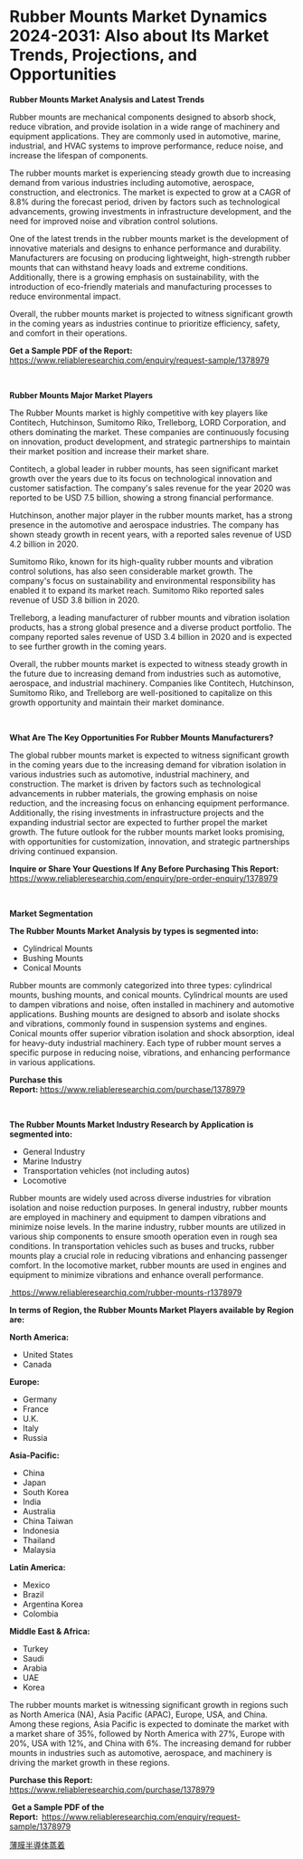 <p><h1>Rubber Mounts Market Dynamics 2024-2031: Also about Its Market Trends, Projections, and Opportunities</h1></p><p><strong>Rubber Mounts Market Analysis and Latest Trends</strong></p>
<p><p>Rubber mounts are mechanical components designed to absorb shock, reduce vibration, and provide isolation in a wide range of machinery and equipment applications. They are commonly used in automotive, marine, industrial, and HVAC systems to improve performance, reduce noise, and increase the lifespan of components.</p><p>The rubber mounts market is experiencing steady growth due to increasing demand from various industries including automotive, aerospace, construction, and electronics. The market is expected to grow at a CAGR of 8.8% during the forecast period, driven by factors such as technological advancements, growing investments in infrastructure development, and the need for improved noise and vibration control solutions.</p><p>One of the latest trends in the rubber mounts market is the development of innovative materials and designs to enhance performance and durability. Manufacturers are focusing on producing lightweight, high-strength rubber mounts that can withstand heavy loads and extreme conditions. Additionally, there is a growing emphasis on sustainability, with the introduction of eco-friendly materials and manufacturing processes to reduce environmental impact.</p><p>Overall, the rubber mounts market is projected to witness significant growth in the coming years as industries continue to prioritize efficiency, safety, and comfort in their operations.</p></p>
<p><strong>Get a Sample PDF of the Report:&nbsp;</strong> <a href="https://www.reliableresearchiq.com/enquiry/request-sample/1378979">https://www.reliableresearchiq.com/enquiry/request-sample/1378979</a></p>
<p>&nbsp;</p>
<p><strong>Rubber Mounts Major Market Players</strong></p>
<p><p>The Rubber Mounts market is highly competitive with key players like Contitech, Hutchinson, Sumitomo Riko, Trelleborg, LORD Corporation, and others dominating the market. These companies are continuously focusing on innovation, product development, and strategic partnerships to maintain their market position and increase their market share.</p><p>Contitech, a global leader in rubber mounts, has seen significant market growth over the years due to its focus on technological innovation and customer satisfaction. The company's sales revenue for the year 2020 was reported to be USD 7.5 billion, showing a strong financial performance.</p><p>Hutchinson, another major player in the rubber mounts market, has a strong presence in the automotive and aerospace industries. The company has shown steady growth in recent years, with a reported sales revenue of USD 4.2 billion in 2020.</p><p>Sumitomo Riko, known for its high-quality rubber mounts and vibration control solutions, has also seen considerable market growth. The company's focus on sustainability and environmental responsibility has enabled it to expand its market reach. Sumitomo Riko reported sales revenue of USD 3.8 billion in 2020.</p><p>Trelleborg, a leading manufacturer of rubber mounts and vibration isolation products, has a strong global presence and a diverse product portfolio. The company reported sales revenue of USD 3.4 billion in 2020 and is expected to see further growth in the coming years.</p><p>Overall, the rubber mounts market is expected to witness steady growth in the future due to increasing demand from industries such as automotive, aerospace, and industrial machinery. Companies like Contitech, Hutchinson, Sumitomo Riko, and Trelleborg are well-positioned to capitalize on this growth opportunity and maintain their market dominance.</p></p>
<p>&nbsp;</p>
<p><strong>What Are The Key Opportunities For Rubber Mounts Manufacturers?</strong></p>
<p><p>The global rubber mounts market is expected to witness significant growth in the coming years due to the increasing demand for vibration isolation in various industries such as automotive, industrial machinery, and construction. The market is driven by factors such as technological advancements in rubber materials, the growing emphasis on noise reduction, and the increasing focus on enhancing equipment performance. Additionally, the rising investments in infrastructure projects and the expanding industrial sector are expected to further propel the market growth. The future outlook for the rubber mounts market looks promising, with opportunities for customization, innovation, and strategic partnerships driving continued expansion.</p></p>
<p><strong>Inquire or Share Your Questions If Any Before Purchasing This Report:</strong> <a href="https://www.reliableresearchiq.com/enquiry/pre-order-enquiry/1378979">https://www.reliableresearchiq.com/enquiry/pre-order-enquiry/1378979</a></p>
<p>&nbsp;</p>
<p><strong>Market Segmentation</strong></p>
<p><strong>The Rubber Mounts Market Analysis by types is segmented into:</strong></p>
<p><ul><li>Cylindrical Mounts</li><li>Bushing Mounts</li><li>Conical Mounts</li></ul></p>
<p><p>Rubber mounts are commonly categorized into three types: cylindrical mounts, bushing mounts, and conical mounts. Cylindrical mounts are used to dampen vibrations and noise, often installed in machinery and automotive applications. Bushing mounts are designed to absorb and isolate shocks and vibrations, commonly found in suspension systems and engines. Conical mounts offer superior vibration isolation and shock absorption, ideal for heavy-duty industrial machinery. Each type of rubber mount serves a specific purpose in reducing noise, vibrations, and enhancing performance in various applications.</p></p>
<p><strong>Purchase this Report:&nbsp;</strong><a href="https://www.reliableresearchiq.com/purchase/1378979">https://www.reliableresearchiq.com/purchase/1378979</a></p>
<p>&nbsp;</p>
<p><strong>The Rubber Mounts Market Industry Research by Application is segmented into:</strong></p>
<p><ul><li>General Industry</li><li>Marine Industry</li><li>Transportation vehicles (not including autos)</li><li>Locomotive</li></ul></p>
<p><p>Rubber mounts are widely used across diverse industries for vibration isolation and noise reduction purposes. In general industry, rubber mounts are employed in machinery and equipment to dampen vibrations and minimize noise levels. In the marine industry, rubber mounts are utilized in various ship components to ensure smooth operation even in rough sea conditions. In transportation vehicles such as buses and trucks, rubber mounts play a crucial role in reducing vibrations and enhancing passenger comfort. In the locomotive market, rubber mounts are used in engines and equipment to minimize vibrations and enhance overall performance.</p></p>
<p><a href="https://www.reliableresearchiq.com/rubber-mounts-r1378979">&nbsp;https://www.reliableresearchiq.com/rubber-mounts-r1378979</a></p>
<p><strong>In terms of Region, the Rubber Mounts Market Players available by Region are:</strong></p>
<p>
    <p> <strong> North America: </strong>
        <ul>
            <li>United States</li>
            <li>Canada</li>
        </ul>
        </p> 
    <p> <strong> Europe: </strong>
        <ul>
            <li>Germany</li>
            <li>France</li>
            <li>U.K.</li>
            <li>Italy</li>
            <li>Russia</li>
        </ul>
        </p> 
    <p> <strong> Asia-Pacific: </strong>
        <ul>
            <li>China</li>
            <li>Japan</li>
            <li>South Korea</li>
            <li>India</li>
            <li>Australia</li>
            <li>China Taiwan</li>
            <li>Indonesia</li>
            <li>Thailand</li>
            <li>Malaysia</li>
        </ul>
        </p> 
    <p> <strong> Latin America: </strong>
        <ul>
            <li>Mexico</li>
            <li>Brazil</li>
            <li>Argentina Korea</li>
            <li>Colombia</li>
        </ul>
        </p> 
    <p> <strong> Middle East & Africa: </strong>
        <ul>
            <li>Turkey</li>
            <li>Saudi</li>
            <li>Arabia</li>
            <li>UAE</li>
            <li>Korea</li>
        </ul>
    </p>
    </p>
<p><p>The rubber mounts market is witnessing significant growth in regions such as North America (NA), Asia Pacific (APAC), Europe, USA, and China. Among these regions, Asia Pacific is expected to dominate the market with a market share of 35%, followed by North America with 27%, Europe with 20%, USA with 12%, and China with 6%. The increasing demand for rubber mounts in industries such as automotive, aerospace, and machinery is driving the market growth in these regions.</p></p>
<p><strong>Purchase this Report: </strong><a href="https://www.reliableresearchiq.com/purchase/1378979">https://www.reliableresearchiq.com/purchase/1378979</a></p>
<p>&nbsp;<strong>Get a Sample PDF of the Report:&nbsp;&nbsp;</strong><a href="https://www.reliableresearchiq.com/enquiry/request-sample/1378979">https://www.reliableresearchiq.com/enquiry/request-sample/1378979</a></p>
<p><strong></strong></p>
<p><p><a href="https://github.com/sghwr779811674/Market-Research-Report-List-3/blob/main/313571134187.md">薄膜半導体蒸着</a></p></p>